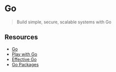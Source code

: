 # Go

> Build simple, secure, scalable systems with Go

## Resources

- [Go](https://golang.org)
- [Play with Go](https://play-with-go.dev)
- [Effective Go](https://go.dev/doc/effective_go)
- [Go Packages](https://pkg.go.dev)
